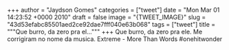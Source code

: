 
+++
author = "Jaydson Gomes"
categories = ["tweet"]
date = "Mon Mar 01 14:23:52 +0000 2010"
draft = false
image = "{TWEET_IMAGE}"
slug = "43d53efabc85501aed2ce92dae7fff040e63b068"
tags = ["tweet"]
title = """Que burro, da zero pra el..."""
+++
Que burro, da zero pra ele. Me corrigiram no nome da musica. Extreme - More Than Words #onehitwonder
